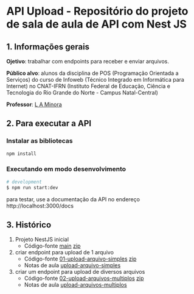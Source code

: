 
# API Upload - Repositório do projeto de sala de aula de API com Nest JS


## 1. Informações gerais

**Ojetivo**: trabalhar com endpoints para receber e enviar arquivos.

**Público alvo**: alunos da disciplina de POS (Programação Orientada a Serviços) do curso de Infoweb (Técnico Integrado em Informática para Internet) no CNAT-IFRN (Instituto Federal de Educação, Ciência e Tecnologia do Rio Grande do Norte - Campus Natal-Central)

**Professor**: [L A Minora](https://github.com/leonardo-minora)


## 2. Para executar a API

### Instalar as bibliotecas

```bash
npm install

```

### Executando em modo desenvolvimento

```bash
# development
$ npm run start:dev

```

para testar, use a documentação da API no endereço http://localhost:3000/docs

## 3. Histórico

1. Projeto NestJS inicial
   - Código-fonte [main](https://github.com/infoweb-pos/2024-api-upload) [zip](https://github.com/infoweb-pos/2024-api-upload/archive/refs/tags/01-projeto-inicial.zip)
2. criar endpoint para upload de 1 arquivo
   - Código-fonte [01-upload-arquivo-simples](https://github.com/infoweb-pos/2024-api-upload/tree/01-upload-arquivo-simples) [zip](https://github.com/infoweb-pos/2024-api-upload/archive/refs/tags/02-upload-arquivo-simples.zip)
   - Notas de aula [upload-arquivo-simples](https://dev.to/leonardominora/nest-upload-de-arquivo-5g1)
3. criar um endpoint para upload de diversos arquivos
   - Código-fonte [02-upload-arquivos-multiplos](https://github.com/infoweb-pos/2024-api-upload/tree/03-upload-arquivos-multiplos) [zip](https://github.com/infoweb-pos/2024-api-upload/archive/refs/tags/03-upload-arquivos-multiplos.zip)
   - Notas de aula [upload-arquivos-multiplos](https://dev.to/leonardominora/nestjs-upload-e-armazenamento-local-de-arquivo-3gbn)
